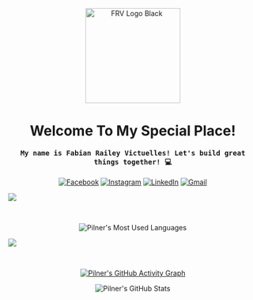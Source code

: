 <!---
Pilner/Pilner is a ✨ special ✨ repository because its `README.md` (this file) appears on your GitHub profile.
You can click the Preview link to take a look at your changes.
--->

<div align="center">
<picture style="width:12rem">
	<source
		media="(prefers-color-scheme: light)"
		srcset="./images/frv-logo-black.png"
		style="width:12rem"
		alt="FRV Logo Black"
	/>
	<source
		media="(prefers-color-scheme: dark)"
		srcset="./images/frv-logo-white.png"
		style="width:12rem"
		alt="FRV Logo White"
	/>
	<img alt="FRV Logo Black" style="width:12rem" />
</picture>
</div>

<h1 align="center">Welcome To My Special Place!</h1>

<h4 align="center"><samp>My name is Fabian Railey Victuelles! Let's build great things together! 💻</samp></h4>

<div align="center">

[![Facebook](https://img.shields.io/badge/Facebook-%231877F2.svg?style=for-the-badge&logo=Facebook&logoColor=white)](https://www.facebook.com/raaailey/)
[![Instagram](https://img.shields.io/badge/Instagram-%23E4405F.svg?style=for-the-badge&logo=Instagram&logoColor=white)](https://www.instagram.com/pilnerner/)
[![LinkedIn](https://img.shields.io/badge/LinkedIn-%230077B5.svg?style=for-the-badge&logo=LinkedIn&logoColor=white)](https://www.linkedin.com/in/pilner/)
[![Gmail](https://img.shields.io/badge/Gmail-D14836?style=for-the-badge&logo=gmail&logoColor=white)](mailto:raileyvictuelles@gmail.com)

</div>

<img src="https://user-images.githubusercontent.com/73097560/115834477-dbab4500-a447-11eb-908a-139a6edaec5c.gif">

&nbsp;

<div align="center">

<img
	align="center"
	src="https://github-readme-stats.vercel.app/api/top-langs/?username=pilner&theme=github_dark_dimmed&langs_count=7"
	alt="Pilner's Most Used Languages"
/>

</div>

<img src="https://user-images.githubusercontent.com/73097560/115834477-dbab4500-a447-11eb-908a-139a6edaec5c.gif">

&nbsp;

<div align="center">

[![Pilner's GitHub Activity Graph](https://github-readme-activity-graph.vercel.app/graph?username=pilner&theme=github-compact)](https://github.com/ashutosh00710/github-readme-activity-graph)

![Pilner's GitHub Stats](https://github-readme-stats.vercel.app/api?username=Pilner&theme=github_dark_dimmed&count_private=true)

</div>
